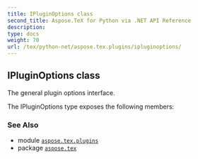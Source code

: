 ```yaml
---
title: IPluginOptions class
second_title: Aspose.TeX for Python via .NET API Reference
description: 
type: docs
weight: 70
url: /tex/python-net/aspose.tex.plugins/ipluginoptions/
---
```


## IPluginOptions class

The general plugin options interface.



The IPluginOptions type exposes the following members:

### See Also

* module [`aspose.tex.plugins`](/tex/python-net/aspose.tex.plugins/)
* package [`aspose.tex`](/tex/python-net/)

